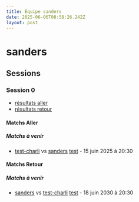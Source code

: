 ```yaml
---
title: Équipe sanders
date: 2025-06-06T08:58:26.242Z
layout: post
---
```


# sanders

## Sessions

### Session 0
- [résultats aller ](/scores/session-0/groupe-2/aller/)
- [résultats retour](/scores/session-0/groupe-2/retour/)

#### Matchs Aller

##### Matchs à venir

- [test-charli](/teams/test-charli) vs [sanders](/teams/sanders) [test](/stades/test) - 15 juin 2025 à 20:30

#### Matchs Retour

##### Matchs à venir

- [sanders](/teams/sanders) vs [test-charli](/teams/test-charli) [test](/stades/test) - 18 juin 2030 à 20:30

